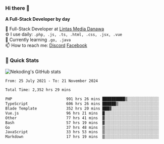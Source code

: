 ### Hi there 👋

**A Full-Stack Developer by day**

🔭 Full-Stack Developer at [Lintas Media Danawa](https://www.lintasmediadanawa.com/)  
⚙️ I use daily: `.php, .js, .ts, .html, .css, .jsx, .vue`  
🌱 Currently learning `.go, .java`  
📫 How to reach me: [Discord](https://discordapp.com/users/984448732999327766)  [Facebook](https://fb.me/tyvandi)  

### 🚀 Quick Stats  

![Nekoding's GitHub stats](https://github-readme-stats.vercel.app/api?username=nekoding&show_icons=true)

<!--START_SECTION:waka-->

```txt
From: 25 July 2021 - To: 21 November 2024

Total Time: 2,352 hrs 29 mins

PHP                        991 hrs 26 mins ██████████▒░░░░░░░░░░░░░░   40.80 %
TypeScript                 606 hrs 26 mins ██████▒░░░░░░░░░░░░░░░░░░   24.95 %
Blade Template             352 hrs 20 mins ███▓░░░░░░░░░░░░░░░░░░░░░   14.50 %
Vue.js                     96 hrs 21 mins  █░░░░░░░░░░░░░░░░░░░░░░░░   03.97 %
Other                      77 hrs 41 mins  ▓░░░░░░░░░░░░░░░░░░░░░░░░   03.20 %
Bash                       57 hrs 19 mins  ▓░░░░░░░░░░░░░░░░░░░░░░░░   02.36 %
Go                         37 hrs 48 mins  ▒░░░░░░░░░░░░░░░░░░░░░░░░   01.56 %
JavaScript                 33 hrs 53 mins  ▒░░░░░░░░░░░░░░░░░░░░░░░░   01.39 %
Markdown                   17 hrs 19 mins  ▒░░░░░░░░░░░░░░░░░░░░░░░░   00.71 %
```

<!--END_SECTION:waka-->

<!--
**nekoding/nekoding** is a ✨ _special_ ✨ repository because its `README.md` (this file) appears on your GitHub profile.

Here are some ideas to get you started:

- 🔭 I’m currently working on ...
- 🌱 I’m currently learning ...
- 👯 I’m looking to collaborate on ...
- 🤔 I’m looking for help with ...
- 💬 Ask me about ...
- 📫 How to reach me: ...
- 😄 Pronouns: ...
- ⚡ Fun fact: ...
-->
